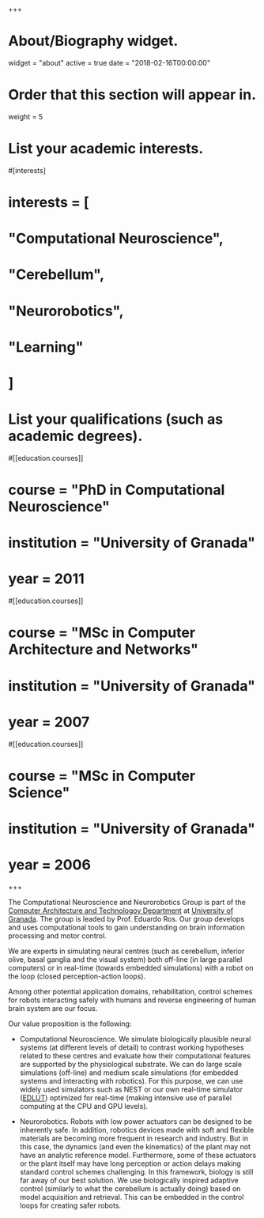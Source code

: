 +++
# About/Biography widget.
widget = "about"
active = true
date = "2018-02-16T00:00:00"

# Order that this section will appear in.
weight = 5

# List your academic interests.
#[interests]
#  interests = [
#    "Computational Neuroscience",
#    "Cerebellum",
#    "Neurorobotics",
#    "Learning"
#  ]

# List your qualifications (such as academic degrees).
#[[education.courses]]
#  course = "PhD in Computational Neuroscience"
#  institution = "University of Granada"
#  year = 2011

#[[education.courses]]
#  course = "MSc in Computer Architecture and Networks"
#  institution = "University of Granada"
#  year = 2007

#[[education.courses]]
#  course = "MSc in Computer Science"
#  institution = "University of Granada"
#  year = 2006
 
+++

The Computational Neuroscience and Neurorobotics Group is part of the [Computer Architecture and Technologoy Department](https://atc.ugr.es/) at [University of Granada](https://www.ugr.es). The group is leaded by Prof. Eduardo Ros. Our group develops and uses computational tools to gain understanding on brain information processing and motor control.

We are experts in simulating neural centres (such as cerebellum, inferior olive, basal ganglia and the visual system) both off-line (in large parallel computers) or in real-time (towards embedded simulations) with a robot on the loop (closed perception-action loops).

Among other potential application domains, rehabilitation, control schemes for robots interacting safely with humans and reverse engineering of human brain system are our focus.

Our value proposition is the following:

* Computational Neuroscience. We simulate biologically plausible neural systems (at different levels of detail) to contrast working hypotheses related to these centres and evaluate how their computational features are supported by the physiological substrate. We can do large scale simulations (off-line) and medium scale simulations (for embedded systems and interacting with robotics). For this purpose, we can use widely used simulators such as NEST or our own real-time simulator
([EDLUT](https://github.com/EduardoRosLab/edlut)) optimized for real-time (making intensive use of parallel computing at the CPU and GPU levels).

* Neurorobotics. Robots with low power actuators can be designed to be inherently safe. In addition, robotics devices made with soft and flexible materials are becoming more frequent in research and industry. But in this case, the dynamics (and even the kinematics) of the plant may not have an analytic reference model. Furthermore, some of these actuators or the plant itself may have long perception or action delays making standard control schemes challenging. In this framework, biology is still far away of our best solution. We use biologically inspired adaptive control (similarly to what the cerebellum is actually doing) based on model acquisition and retrieval. This can be embedded in the control loops for creating safer robots.
